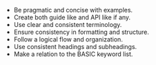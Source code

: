 - Be pragmatic and concise with examples.
- Create both guide like and API like if any.
- Use clear and consistent terminology.
- Ensure consistency in formatting and structure.
- Follow a logical flow and organization.
- Use consistent headings and subheadings.
- Make a relation to the BASIC keyword list.
